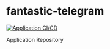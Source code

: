 # fantastic-telegram

[![Application CI/CD](https://github.com/dbhagen/fantastic-telegram/actions/workflows/docker_build_push.yml/badge.svg)](https://github.com/dbhagen/fantastic-telegram/actions/workflows/docker_build_push.yml)

Application Repository
